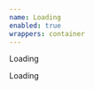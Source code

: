 ```yaml
---
name: Loading
enabled: true
wrappers: container
---
```


<p class="loading">Loading</p>

<div class="loading-wrap">
    <div class="loading">Loading</div>
</div>
